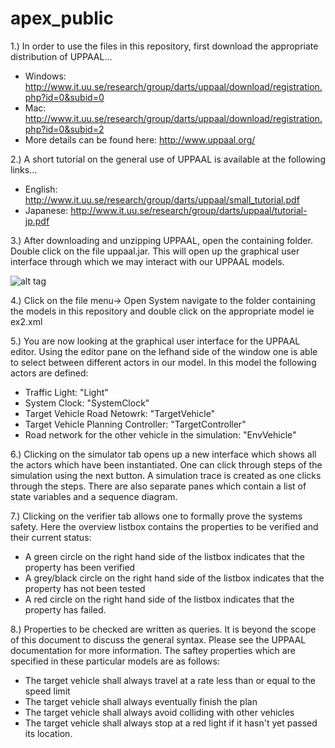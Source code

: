 apex_public
===========

1.)
In order to use the files in this repository, first download the appropriate distribution of UPPAAL...

- Windows: http://www.it.uu.se/research/group/darts/uppaal/download/registration.php?id=0&subid=0
- Mac: http://www.it.uu.se/research/group/darts/uppaal/download/registration.php?id=0&subid=2
- More details can be found here: http://www.uppaal.org/

2.)
A short tutorial on the general use of UPPAAL is available at the following links...

- English: http://www.it.uu.se/research/group/darts/uppaal/small_tutorial.pdf
- Japanese: http://www.it.uu.se/research/group/darts/uppaal/tutorial-jp.pdf

3.)
After downloading and unzipping UPPAAL, open the containing folder. Double click on the file uppaal.jar. This will open up the graphical user interface through which we may interact with our UPPAAL models.

![alt tag](https://raw.github.com/mlab/apex_public/master/images/openuppaal.png)

4.) 
Click on the file menu-> Open System navigate to the folder containing the models in this repository and double click on the appropriate model ie ex2.xml

5.)
You are now looking at the graphical user interface for the UPPAAL editor. Using the editor pane on the lefhand side of the window one is able to select between different actors in our model. In this model the following actors are defined:

- Traffic Light: "Light"
- System Clock: "SystemClock"
- Target Vehicle Road Netowrk: "TargetVehicle"
- Target Vehicle Planning Controller: "TargetController"
- Road network for the  other vehicle in the simulation: "EnvVehicle"

6.)
Clicking on the simulator tab opens up a new interface which shows all the actors which have been instantiated. One can click through steps of the simulation using the next button. A simulation trace is created as one clicks through the steps. There are also separate panes which contain a list of state variables and a sequence diagram.

7.)
Clicking on the verifier tab allows one to formally prove the systems safety. Here the overview listbox contains the properties to be verified and their current status:

- A green circle on the right hand side of the listbox indicates that the property has been verified
- A grey/black circle on the right hand side of the listbox indicates that the property has not been tested
- A red circle on the right hand side of the listbox indicates that the property has failed. 


8.)
Properties to be checked are written as queries. It is beyond the scope of this document to discuss the general syntax. Please see the UPPAAL documentation for more information. The saftey properties which are specified in these particular models are as follows:
- The target vehicle shall always travel at a rate less than or equal to the speed limit
- The target vehicle shall always eventually finish the plan
- The target vehicle shall always avoid colliding with other vehicles
- The target vehicle shall always stop at a red light if it hasn't yet passed its location.





